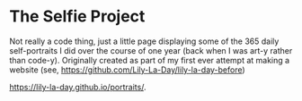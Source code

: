 # The Selfie Project 


Not really a code thing, just a little page displaying some of the 365 daily self-portraits I did over the course of one year (back when I was art-y rather than code-y). Originally created as part of my first ever attempt at making a website (see, https://github.com/Lily-La-Day/lily-la-day-before)

https://lily-la-day.github.io/portraits/.
